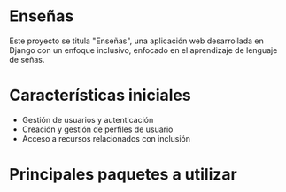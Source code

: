 # Enseñas

Este proyecto se titula "Enseñas", una aplicación web desarrollada en Django con un enfoque inclusivo, enfocado en el aprendizaje de lenguaje de señas. 

# Características iniciales

- Gestión de usuarios y autenticación 
- Creación y gestión de perfiles de usuario
- Acceso a recursos relacionados con inclusión 

# Principales paquetes a utilizar
